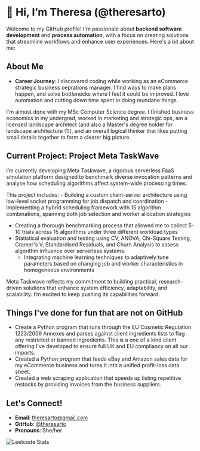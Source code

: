 # 👋 Hi, I’m Theresa (@theresarto)

Welcome to my GitHub profile! I'm passionate about **backend software development** and **process automation**, with a focus on creating solutions that streamline workflows and enhance user experiences. Here's a bit about me:

## About Me

- **Career Journey**: I discovered coding while working as an eCommerce strategic business oeprations manager. I find ways to make plans happen, and solve bottlenecks where I feel it could be improved. I love automation and cutting down time spent in doing mundane things.

I'm almost done with my MSc Computer Science degree. I finished business economics in my undergrad, worked in marketing and strategic ops, am a licensed landscape architect (and also a Master's degree holder for landscape architecture 🙃), and an overall logical thinker that likes putting small details together to form a clearer big picture.

## Current Project: Project Meta TaskWave

I’m currently developing Meta Taskwave, a rigorous serverless FaaS simulation platform designed to benchmark diverse invocation patterns and analyse how scheduling algorithms affect system-wide processing times.

This project includes:
	-	Building a custom client-server architecture using low-level socket programming for job dispatch and coordination
	-	Implementing a hybrid scheduling framework with 15 algorithm combinations, spanning both job selection and worker allocation strategies
  - Creating a thorough benchmarking process that allowed me to collect 5-10 trials across 15 algorithms under three different workload types
  - Statistical evaluation and testing using CV, ANOVA, Chi-Square Testing, Cramer's V, Standardised Residuals, and Churn Analysis to assess algorithm influence over serverless systems.
	-	Integrating machine learning techniques to adaptively tune parameters based on changing job and worker characteristics in homogeneous environments

Meta Taskwave reflects my commitment to building practical, research-driven solutions that enhance system efficiency, adaptability, and scalability. I’m excited to keep pushing its capabilities forward.

## Things I've done for fun that are not on GitHub
- Create a Python program that runs through the EU Cosmetic Regulation 1223/2009 Annexes and parses against client ingredients lists to flag any restricted or banned ingredients. This is a one of a kind client offering I've developed to ensure full UK and EU compliancy on all our imports.
- Created a Python program that feeds eBay and Amazon sales data for my eCommerce business and turns it into a unified profit-loss data sheet.
- Created a web scraping application that speeds up listing repetitive restocks by providing invoices from the business suppliers.

## Let's Connect!
- **Email**: theresarto@gmail.com  
- **GitHub**: [@theresarto](https://github.com/theresarto)  
- **Pronouns**: She/her  


![Leetcode Stats](https://leetcard.jacoblin.cool/champy0527)


<!---
theresarto/theresarto is a ✨ special ✨ repository because its `README.md` (this file) appears on your GitHub profile.
You can click the Preview link to take a look at your changes.
--->

